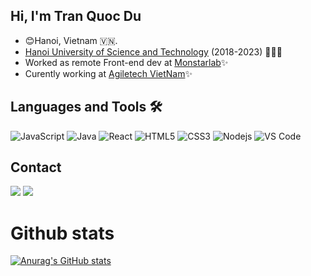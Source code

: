 ## Hi, I'm Tran Quoc Du
- 😊Hanoi, Vietnam 🇻🇳.
- [Hanoi University of Science and Technology](https://en.wikipedia.org/wiki/Hanoi_University_of_Science_and_Technology) (2018-2023) 🤘🤘🤘
- Worked as remote Front-end dev at [Monstarlab](https://monstar-lab.com/vn/)✨
- Curently working at [Agiletech VietNam](https://agiletech.vn/)✨
## Languages and Tools 🛠 
![JavaScript](https://img.shields.io/badge/-JavaScript-%23F7DF1C?style=flat-square&logo=javascript&logoColor=000000&labelColor=%23F7DF1C&color=%23FFCE5A)
![Java](http://img.shields.io/badge/-Java-5B4638?style=flat-square&logo=java&logoColor=ffffff)
![React](https://img.shields.io/badge/-React-61DAFB?style=flat-square&logo=react&logoColor=ffffff)
![HTML5](https://img.shields.io/badge/-HTML5-%23E44D27?style=flat-square&logo=html5&logoColor=ffffff)
![CSS3](https://img.shields.io/badge/-CSS3-%231572B6?style=flat-square&logo=css3)
![Nodejs](https://img.shields.io/badge/-Nodejs-339933?style=flat-square&logo=Node.js&logoColor=ffffff)
![VS Code](http://img.shields.io/badge/-VS%20Code-007ACC?style=flat-square&logo=visual-studio-code&logoColor=ffffff)


## Contact
[![](https://img.shields.io/badge/Facebook-1877F2?style=for-the-badge&logo=facebook&logoColor=white)](https://www.facebook.com/du.tran.5494/)
[![](https://img.shields.io/badge/Gmail-D14836?style=for-the-badge&logo=gmail&logoColor=white)](mailto:ductcp@gmail.com)

# Github stats
[![Anurag's GitHub stats](https://github-readme-stats.vercel.app/api?username=dutran917&theme=discord_old_blurple)](https://github.com/anuraghazra/github-readme-stats)
